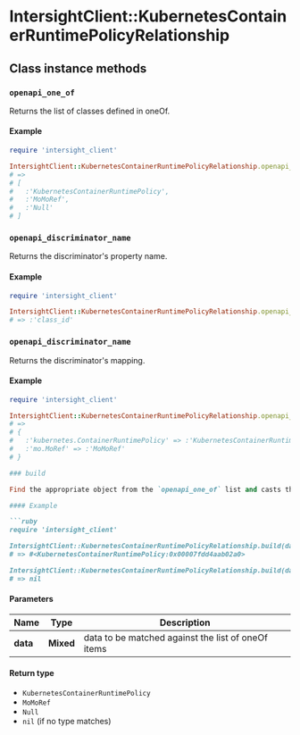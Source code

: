 # IntersightClient::KubernetesContainerRuntimePolicyRelationship

## Class instance methods

### `openapi_one_of`

Returns the list of classes defined in oneOf.

#### Example

```ruby
require 'intersight_client'

IntersightClient::KubernetesContainerRuntimePolicyRelationship.openapi_one_of
# =>
# [
#   :'KubernetesContainerRuntimePolicy',
#   :'MoMoRef',
#   :'Null'
# ]
```

### `openapi_discriminator_name`

Returns the discriminator's property name.

#### Example

```ruby
require 'intersight_client'

IntersightClient::KubernetesContainerRuntimePolicyRelationship.openapi_discriminator_name
# => :'class_id'
```

### `openapi_discriminator_name`

Returns the discriminator's mapping.

#### Example

```ruby
require 'intersight_client'

IntersightClient::KubernetesContainerRuntimePolicyRelationship.openapi_discriminator_mapping
# =>
# {
#   :'kubernetes.ContainerRuntimePolicy' => :'KubernetesContainerRuntimePolicy',
#   :'mo.MoRef' => :'MoMoRef'
# }

### build

Find the appropriate object from the `openapi_one_of` list and casts the data into it.

#### Example

```ruby
require 'intersight_client'

IntersightClient::KubernetesContainerRuntimePolicyRelationship.build(data)
# => #<KubernetesContainerRuntimePolicy:0x00007fdd4aab02a0>

IntersightClient::KubernetesContainerRuntimePolicyRelationship.build(data_that_doesnt_match)
# => nil
```

#### Parameters

| Name | Type | Description |
| ---- | ---- | ----------- |
| **data** | **Mixed** | data to be matched against the list of oneOf items |

#### Return type

- `KubernetesContainerRuntimePolicy`
- `MoMoRef`
- `Null`
- `nil` (if no type matches)

